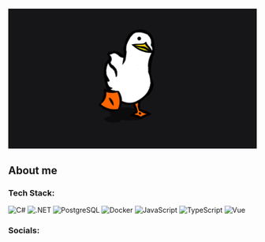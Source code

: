 ![Header](https://github.com/deplagene/deplagene/blob/main/assets/85e08aa5-5393-4762-8100-0fb1112bdd18.gif)

## About me

### Tech Stack:
![C#](https://img.shields.io/badge/C%23-512BD4?style=for-the-badge&logo=csharp) ![.NET](https://img.shields.io/badge/.NET-512BD4?style=for-the-badge&logo=dotnet) ![PostgreSQL](https://img.shields.io/badge/PostgreSQL-white?style=for-the-badge&logo=postgresql) ![Docker](https://img.shields.io/badge/Docker-white?style=for-the-badge&logo=docker) ![JavaScript](https://img.shields.io/badge/javascript-black?style=for-the-badge&logo=javascript) ![TypeScript](https://img.shields.io/badge/typescript-white?style=for-the-badge&logo=typescript) ![Vue](https://img.shields.io/badge/vue-black?style=for-the-badge&logo=vue.js)

### Socials:
